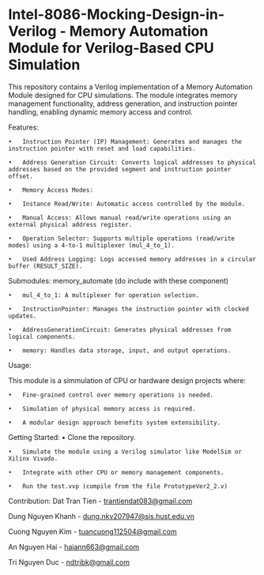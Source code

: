 # Intel-8086-Mocking-Design-in-Verilog - Memory Automation Module for Verilog-Based CPU Simulation

This repository contains a Verilog implementation of a Memory Automation Module designed for CPU simulations. The module integrates memory management functionality, address generation, and instruction pointer handling, enabling dynamic memory access and control.

Features:

	•	Instruction Pointer (IP) Management: Generates and manages the instruction pointer with reset and load capabilities.
 
	•	Address Generation Circuit: Converts logical addresses to physical addresses based on the provided segment and instruction pointer offset.
 
	•	Memory Access Modes:
 
	•	Instance Read/Write: Automatic access controlled by the module.
 
	•	Manual Access: Allows manual read/write operations using an external physical address register.
 
	•	Operation Selector: Supports multiple operations (read/write modes) using a 4-to-1 multiplexer (mul_4_to_1).
 
	•	Used Address Logging: Logs accessed memory addresses in a circular buffer (RESULT_SIZE).
 

Submodules: memory_automate (do include with these component)

	•	mul_4_to_1: A multiplexer for operation selection.
 
	•	InstructionPointer: Manages the instruction pointer with clocked updates.
 
	•	AddressGenerationCircuit: Generates physical addresses from logical components.
 
	•	memory: Handles data storage, input, and output operations.
 

Usage:

This module is a simmulation of CPU or hardware design projects where:

	•	Fine-grained control over memory operations is needed.
 
	•	Simulation of physical memory access is required.
 
	•	A modular design approach benefits system extensibility.
 

Getting Started:
	•	Clone the repository.
 
	•	Simulate the module using a Verilog simulator like ModelSim or Xilinx Vivado.
 
	•	Integrate with other CPU or memory management components.
 
  	•	Run the test.vvp (compile from the file PrototypeVer2_2.v)
  

Contribution:
Dat Tran Tien - trantiendat083@gmail.com

Dung Nguyen Khanh - dung.nkv207947@sis.hust.edu.vn

Cuong Nguyen Kim - tuancuong112504@gmail.com

An Nguyen Hai - haiann663@gmail.com

Tri Nguyen Duc - ndtribk@gmail.com

